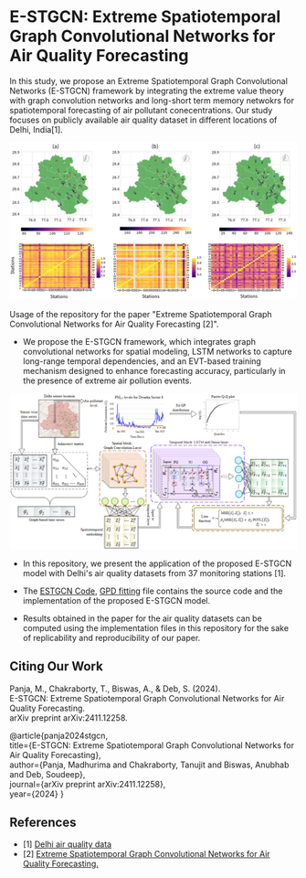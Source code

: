 # E-STGCN: Extreme Spatiotemporal Graph Convolutional Networks for Air Quality Forecasting

In this study, we propose an Extreme Spatiotemporal Graph Convolutional Networks (E-STGCN) framework by integrating the extreme value theory with graph convolution networks and long-short term memory netwokrs for spatiotemporal forecasting of air pollutant conecentrations. Our study focuses on publicly available air quality dataset in different locations of Delhi, India[1].

![Air quality monitoring stations](https://github.com/mad-stat/E_STGCN/blob/main/Images/Corr_Plot_Revised.png)

Usage of the repository for the paper "Extreme Spatiotemporal Graph Convolutional Networks for Air Quality Forecasting [2]".

* We propose the E-STGCN framework, which integrates graph convolutional networks for spatial modeling, LSTM networks to capture long-range temporal dependencies, and an EVT-based training mechanism designed to enhance forecasting accuracy, particularly in the presence of extreme air pollution events.

![Model_Image](https://github.com/mad-stat/E_STGCN/blob/main/Images/E_STGCN_Model_Image.png) 

* In this repository, we present the application of the proposed E-STGCN model with Delhi's air quality datasets from 37 monitoring stations [1].  
  
* The [ESTGCN Code](https://github.com/mad-stat/E_STGCN/blob/main/Codes/E_STGCN_Code_Share.ipynb), [GPD fitting](https://github.com/mad-stat/E_STGCN/blob/main/Codes/POT_Fitting_Code_Share.R) file contains the source code and the implementation of the proposed E-STGCN model. 

* Results obtained in the paper for the air quality datasets can be computed using the implementation files in this repository for the sake of replicability and reproducibility of our paper. 


## Citing Our Work
Panja, M., Chakraborty, T., Biswas, A., & Deb, S. (2024).\
E-STGCN: Extreme Spatiotemporal Graph Convolutional Networks for Air Quality Forecasting.\
arXiv preprint arXiv:2411.12258.

@article{panja2024stgcn,\
  title={E-STGCN: Extreme Spatiotemporal Graph Convolutional Networks for Air Quality Forecasting},\
  author={Panja, Madhurima and Chakraborty, Tanujit and Biswas, Anubhab and Deb, Soudeep},\
  journal={arXiv preprint arXiv:2411.12258},\
  year={2024}
}


## References
* <a id="1">[1]</a> [Delhi air quality data](https://cpcb.nic.in/real-time-air-qulity-data/)
* <a id="2">[2]</a> [Extreme Spatiotemporal Graph Convolutional Networks for Air Quality Forecasting.](https://arxiv.org/abs/2411.12258)
